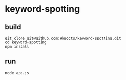 # keyword-spotting

## build
```
git clone git@github.com:Abuccts/keyword-spotting.git
cd keyword-spotting
npm install
```

## run
```
node app.js
```
